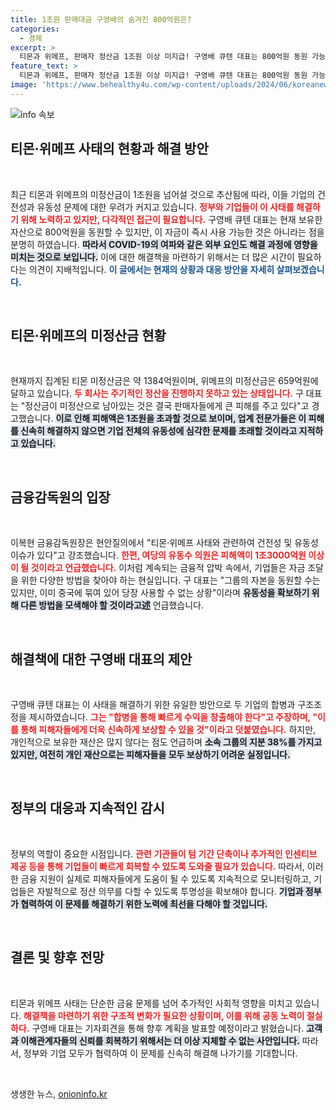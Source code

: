 ```yaml
---
title: 1조원 판매대금 구영배의 숨겨진 800억원은?
categories:
  - 경제
excerpt: >
  티몬과 위메프, 판매자 정산금 1조원 이상 미지급! 구영배 큐텐 대표는 800억원 동원 가능하나 당장은 사용 불가. 현안질의에서 사죄와 해결 의지 밝혔으나, 자금 부족 문제에 시달리고 있다.
feature_text: >
  티몬과 위메프, 판매자 정산금 1조원 이상 미지급! 구영배 큐텐 대표는 800억원 동원 가능하나 당장은 사용 불가. 현안질의에서 사죄와 해결 의지 밝혔으나, 자금 부족 문제에 시달리고 있다.
image: 'https://www.behealthy4u.com/wp-content/uploads/2024/06/koreanews.jpg'
---
```


<p><img src="https://www.behealthy4u.com/wp-content/uploads/2024/06/koreanews.jpg" alt="info 속보" /></p>

<h2 data-ke-size="size26">티몬·위메프 사태의 현황과 해결 방안</h2>

<p data-ke-size="size16">&nbsp;</p>

<p>최근 티몬과 위메프의 미정산금이 1조원을 넘어설 것으로 추산됨에 따라, 이들 기업의 건전성과 유동성 문제에 대한 우려가 커지고 있습니다. <b><span style="color: #ee2323;">정부와 기업들이 이 사태를 해결하기 위해 노력하고 있지만, 다각적인 접근이 필요합니다.</span></b> 구영배 큐텐 대표는 현재 보유한 자산으로 800억원을 동원할 수 있지만, 이 자금이 즉시 사용 가능한 것은 아니라는 점을 분명히 하였습니다. <b><span style="background-color: #21538527;">따라서 COVID-19의 여파와 같은 외부 요인도 해결 과정에 영향을 미치는 것으로 보입니다.</span></b> 이에 대한 해결책을 마련하기 위해서는 더 많은 시간이 필요하다는 의견이 지배적입니다. <b><span style="color: #1a5490;">이 글에서는 현재의 상황과 대응 방안을 자세히 살펴보겠습니다.</span></b></p>

<p data-ke-size="size16">&nbsp;</p>

<h2 data-ke-size="size26">티몬·위메프의 미정산금 현황</h2>

<p data-ke-size="size16">&nbsp;</p>

<p>현재까지 집계된 티몬 미정산금은 약 1384억원이며, 위메프의 미정산금은 659억원에 달하고 있습니다. <b><span style="color: #ee2323;">두 회사는 주기적인 정산을 진행하지 못하고 있는 상태입니다.</span></b> 구 대표는 "정산금이 미정산으로 남아있는 것은 결국 판매자들에게 큰 피해를 주고 있다"고 경고했습니다. <b><span style="background-color: #21538527;">이로 인해 피해액은 1조원을 초과할 것으로 보이며, 업계 전문가들은 이 피해를 신속히 해결하지 않으면 기업 전체의 유동성에 심각한 문제를 초래할 것이라고 지적하고 있습니다.</span></b> </p>

<p data-ke-size="size16">&nbsp;</p>

<h2 data-ke-size="size26">금융감독원의 입장</h2>

<p data-ke-size="size16">&nbsp;</p>

<p>이복현 금융감독원장은 현안질의에서 "티몬·위메프 사태와 관련하여 건전성 및 유동성 이슈가 있다"고 강조했습니다. <b><span style="color: #ee2323;">한편, 여당의 유동수 의원은 피해액이 1조3000억원 이상이 될 것이라고 언급했습니다.</span></b> 이처럼 계속되는 금융적 압박 속에서, 기업들은 자금 조달을 위한 다양한 방법을 찾아야 하는 현실입니다. 구 대표는 "그룹의 자본을 동원할 수는 있지만, 이미 중국에 묶여 있어 당장 사용할 수 없는 상황"이라며 <b><span style="background-color: #21538527;">유동성을 확보하기 위해 다른 방법을 모색해야 할 것이라고述</span></b> 언급했습니다.</p>

<p data-ke-size="size16">&nbsp;</p>

<h2 data-ke-size="size26">해결책에 대한 구영배 대표의 제안</h2>

<p data-ke-size="size16">&nbsp;</p>

<p>구영배 큐텐 대표는 이 사태을 해결하기 위한 유일한 방안으로 두 기업의 합병과 구조조정을 제시하였습니다. <b><span style="color: #ee2323;">그는 "합병을 통해 빠르게 수익을 창출해야 한다"고 주장하며, "이를 통해 피해자들에게 더욱 신속하게 보상할 수 있을 것"이라고 덧붙였습니다.</span></b> 하지만, 개인적으로 보유한 재산은 많지 않다는 점도 언급하며 <b><span style="background-color: #21538527;">소속 그룹의 지분 38%를 가지고 있지만, 여전히 개인 재산으로는 피해자들을 모두 보상하기 어려운 실정입니다.</span></b></p>

<p data-ke-size="size16">&nbsp;</p>

<h2 data-ke-size="size26">정부의 대응과 지속적인 감시</h2>

<p data-ke-size="size16">&nbsp;</p>

<p>정부의 역할이 중요한 시점입니다. <b><span style="color: #ee2323;">관련 기관들이 텀 기간 단축이나 추가적인 인센티브 제공 등을 통해 기업들이 빠르게 회복할 수 있도록 도와줄 필요가 있습니다.</span></b> 따라서, 이러한 금융 지원이 실제로 피해자들에게 도움이 될 수 있도록 지속적으로 모니터링하고, 기업들은 자발적으로 정산 의무를 다할 수 있도록 투명성을 확보해야 합니다. <b><span style="background-color: #21538527;">기업과 정부가 협력하여 이 문제를 해결하기 위한 노력에 최선을 다해야 할 것입니다.</span></b></p>

<p data-ke-size="size16">&nbsp;</p>

<h2 data-ke-size="size26">결론 및 향후 전망</h2>

<p data-ke-size="size16">&nbsp;</p>

<p>티몬과 위메프 사태는 단순한 금융 문제를 넘어 추가적인 사회적 영향을 미치고 있습니다. <b><span style="color: #ee2323;">해결책을 마련하기 위한 구조적 변화가 필요한 상황이며, 이를 위해 공동 노력이 절실하다.</span></b> 구영배 대표는 기자회견을 통해 향후 계획을 발표할 예정이라고 밝혔습니다. <b><span style="background-color: #21538527;">고객과 이해관계자들의 신뢰를 회복하기 위해서는 더 이상 지체할 수 없는 사안입니다.</span></b> 따라서, 정부와 기업 모두가 협력하여 이 문제를 신속히 해결해 나가기를 기대합니다.</p>

<p data-ke-size="size16">&nbsp;</p>
생생한 뉴스, <a href="https://onioninfo.kr" rel="dofollow">onioninfo.kr</a>


